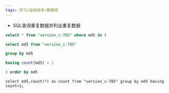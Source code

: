 ```yaml
---
tags: 学习/运维技术/数据库
---
```


* SQL查询重复数据并列出重复数据
```sql
select * from "version_c-785" where md5 in (  

select md5 from "version_c-785"  

group by md5  

having count(md5) > 1  

) order by md5
```


```
select md5,count(*) as count from "version_c-785" group by md5 having count>1;   
```